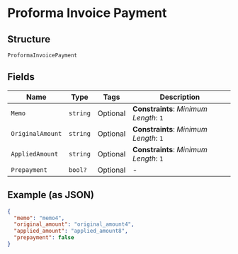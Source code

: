 
# Proforma Invoice Payment

## Structure

`ProformaInvoicePayment`

## Fields

| Name | Type | Tags | Description |
|  --- | --- | --- | --- |
| `Memo` | `string` | Optional | **Constraints**: *Minimum Length*: `1` |
| `OriginalAmount` | `string` | Optional | **Constraints**: *Minimum Length*: `1` |
| `AppliedAmount` | `string` | Optional | **Constraints**: *Minimum Length*: `1` |
| `Prepayment` | `bool?` | Optional | - |

## Example (as JSON)

```json
{
  "memo": "memo4",
  "original_amount": "original_amount4",
  "applied_amount": "applied_amount8",
  "prepayment": false
}
```

